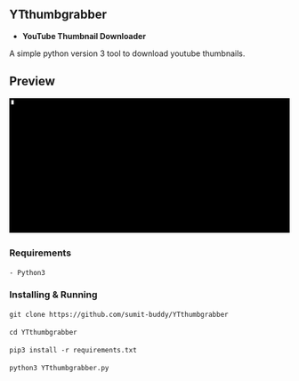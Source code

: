 ## YTthumbgrabber
- **YouTube Thumbnail Downloader**

A simple python version 3 tool to download youtube thumbnails.

## Preview
![youtube thumbnail downloader python script](https://raw.githubusercontent.com/sumit-buddy/YTthumbgrabber/master/YTthumbgrabber.gif)

### Requirements
```
- Python3
```

### Installing & Running
```
git clone https://github.com/sumit-buddy/YTthumbgrabber

cd YTthumbgrabber

pip3 install -r requirements.txt

python3 YTthumbgrabber.py
```

